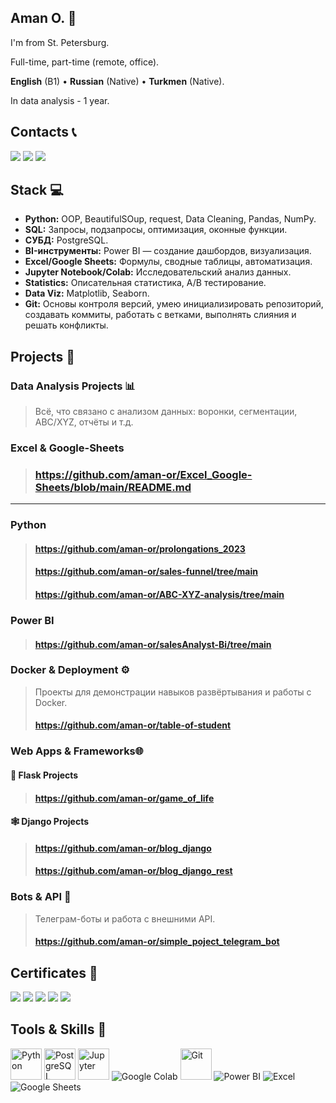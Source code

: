 ## Aman O. 👋
I'm from St. Petersburg.

Full-time, part-time (remote, office).

**English** (B1) • **Russian** (Native) • **Turkmen** (Native).

In data analysis - 1 year.

## Contacts 📞 
<p align="left">
    <a href="https://t.me/amanaliyya"><img src="https://img.shields.io/badge/Telegram-2CA5E0?style=for-the-badge&logo=telegram&logoColor=white"/></a>
    <a href="https://www.linkedin.com/in/amanaliyya/"><img src="https://img.shields.io/badge/LinkedIn-0077B5?style=for-the-badge&logo=linkedin&logoColor=white"/></a>
    <a href="mailto:uragan2462@gmail.com"><img src="https://img.shields.io/badge/Gmail-D14836?style=for-the-badge&logo=gmail&logoColor=white"/></a>
</p>

## Stack 💻

- **Python:** OOP, BeautifulSOup, request, Data Cleaning, Pandas, NumPy.
- **SQL:** Запросы, подзапросы, оптимизация, оконные функции.
- **СУБД:** PostgreSQL.
- **BI-инструменты:** Power BI — создание дашбордов, визуализация.
- **Excel/Google Sheets:** Формулы, сводные таблицы, автоматизация.
- **Jupyter Notebook/Colab:** Исследовательский анализ данных.
- **Statistics:** Описательная статистика, A/B тестирование.
- **Data Viz:** Matplotlib, Seaborn.
- **Git:** Основы контроля версий, умею инициализировать репозиторий, создавать коммиты, работать с ветками, выполнять слияния и решать конфликты.

## Projects 📂

### Data Analysis Projects 📊
> Всё, что связано с анализом данных: воронки, сегментации, ABC/XYZ, отчёты и т.д.

### Excel & Google-Sheets
> ### https://github.com/aman-or/Excel_Google-Sheets/blob/main/README.md
-------------------------------------------------------------------------
### Python
> #### https://github.com/aman-or/prolongations_2023
> #### https://github.com/aman-or/sales-funnel/tree/main
> #### https://github.com/aman-or/ABC-XYZ-analysis/tree/main

### Power BI
> #### https://github.com/aman-or/salesAnalyst-Bi/tree/main

### Docker & Deployment ⚙️
> Проекты для демонстрации навыков развёртывания и работы с Docker.
> #### https://github.com/aman-or/table-of-student

### Web Apps & Frameworks🌐
#### 🐍 Flask Projects
> #### https://github.com/aman-or/game_of_life

#### 🕸️ Django Projects
> #### https://github.com/aman-or/blog_django
> #### https://github.com/aman-or/blog_django_rest

### Bots & API 🤖
> Телеграм-боты и работа с внешними API.
> #### https://github.com/aman-or/simple_poject_telegram_bot


## Certificates 📜
<p align="left">
   <a href="https://stepik.org/cert/2224980"><img src="https://img.shields.io/badge/Stepik.org-black?style=for-the-badge&logo=stepik"/></a>
   <a href="https://stepik.org/cert/2310629"><img src="https://img.shields.io/badge/Stepik.org-black?style=for-the-badge&logo=stepik"/></a>
   <a href="https://stepik.org/cert/2623464"><img src="https://img.shields.io/badge/Stepik.org-black?style=for-the-badge&logo=stepik"/></a>
   <a href="https://stepik.org/cert/2354846"><img src="https://img.shields.io/badge/Stepik.org-black?style=for-the-badge&logo=stepik"/></a>
   <a href="https://education.vk.company/curriculum/certificates/download/56961/d29b306c-df72-456c-baa4-0d352ec382e9/"><img src="https://img.shields.io/badge/ВКонтакте-blue?style=for-the-badge&logo=vk&logoColor=white"/></a>
</p>

## Tools & Skills 🧰
<p align="left"> 
  <img src="https://cdn.jsdelivr.net/gh/devicons/devicon/icons/python/python-original.svg" width="50" height="50" alt="Python"/>
  <img src="https://cdn.jsdelivr.net/gh/devicons/devicon/icons/postgresql/postgresql-original.svg" width="50" height="50" alt="PostgreSQL"/>
  <img src="https://cdn.jsdelivr.net/gh/devicons/devicon/icons/jupyter/jupyter-original.svg" width="50" height="50" alt="Jupyter"/>
  <img src="https://img.icons8.com/color/50/000000/google-colab.png" alt="Google Colab"/>
  <img src="https://cdn.jsdelivr.net/gh/devicons/devicon/icons/git/git-original.svg" width="50" height="50" alt="Git"/>
  <img src="https://img.icons8.com/color/50/000000/power-bi.png" alt="Power BI"/>
  <img src="https://img.icons8.com/color/50/000000/microsoft-excel-2019--v1.png" alt="Excel"/>
  <img src="https://img.icons8.com/color/50/000000/google-sheets.png" alt="Google Sheets"/>
</p>

